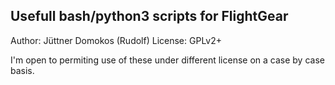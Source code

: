 ## Usefull bash/python3 scripts for FlightGear
Author: Jüttner Domokos (Rudolf)
License: GPLv2+

I'm open to permiting use of these under different license on a case by case
basis.
